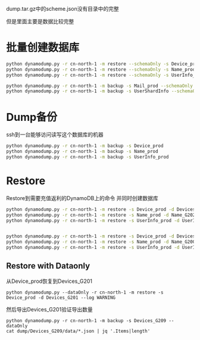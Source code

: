dump.tar.gz中的scheme.json没有目录中的完整

但是里面主要是数据比较完整

# 批量创建数据库

```bash
python dynamodump.py -r cn-north-1 -m restore --schemaOnly -s Device_prod -d Devices_G201
python dynamodump.py -r cn-north-1 -m restore --schemaOnly -s Name_prod -d Name_G201
python dynamodump.py -r cn-north-1 -m restore --schemaOnly -s UserInfo_prod -d UserInfo_G201
```

```bash
python dynamodump.py -r cn-north-1 -m backup -s Mail_prod --schemaOnly
python dynamodump.py -r cn-north-1 -m backup -s UserShardInfo --schemaOnly
```



# Dump备份



ssh到一台能够访问读写这个数据库的机器

```bash
python dynamodump.py -r cn-north-1 -m backup -s Device_prod
python dynamodump.py -r cn-north-1 -m backup -s Name_prod
python dynamodump.py -r cn-north-1 -m backup -s UserInfo_prod
```

# Restore

Restore到需要充值返利的DynamoDB上的命令 并同时创建数据库

```bash
python dynamodump.py -r cn-north-1 -m restore -s Device_prod -d Devices_G202 --writeCapacity 100 --readCapacity 100 --log WARNING
python dynamodump.py -r cn-north-1 -m restore -s Name_prod -d Name_G202 --writeCapacity 100 --readCapacity 100 --log WARNING
python dynamodump.py -r cn-north-1 -m restore -s UserInfo_prod -d UserInfo_G202 --writeCapacity 100 --readCapacity 100 --log WARNING


python dynamodump.py -r cn-north-1 -m restore -s Device_prod -d Devices_G200 --writeCapacity 100 --readCapacity 100
python dynamodump.py -r cn-north-1 -m restore -s Name_prod -d Name_G200 --writeCapacity 100 --readCapacity 100
python dynamodump.py -r cn-north-1 -m restore -s UserInfo_prod -d UserInfo_G200 --writeCapacity 100 --readCapacity 100
```



## Restore with Dataonly

从Device_prod恢复到Devices_G201

```
python dynamodump.py --dataOnly -r cn-north-1 -m restore -s Device_prod -d Devices_G201 --log WARNING
```



然后导出Devices_G201验证导出数量

```
python dynamodump.py -r cn-north-1 -m backup -s Devices_G209 --dataOnly
cat dump/Devices_G209/data/*.json | jq '.Items|length'
```



